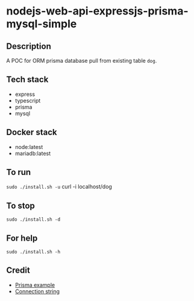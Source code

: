 # nodejs-web-api-expressjs-prisma-mysql-simple

## Description
A POC for ORM prisma database pull from existing table `dog`.

## Tech stack
- express
- typescript
- prisma
- mysql

## Docker stack
- node:latest
- mariadb:latest

## To run
`sudo ./install.sh -u`
curl -i localhost/dog

## To stop
`sudo ./install.sh -d`

## For help
`sudo ./install.sh -h`

## Credit
- [Prisma example](https://dev.to/joshtom/build-a-rest-api-with-prisma-node-js-and-typescript-36o)
- [Connection string](https://www.prisma.io/docs/getting-started/setup-prisma/add-to-existing-project/relational-databases/connect-your-database-typescript-mysql)
